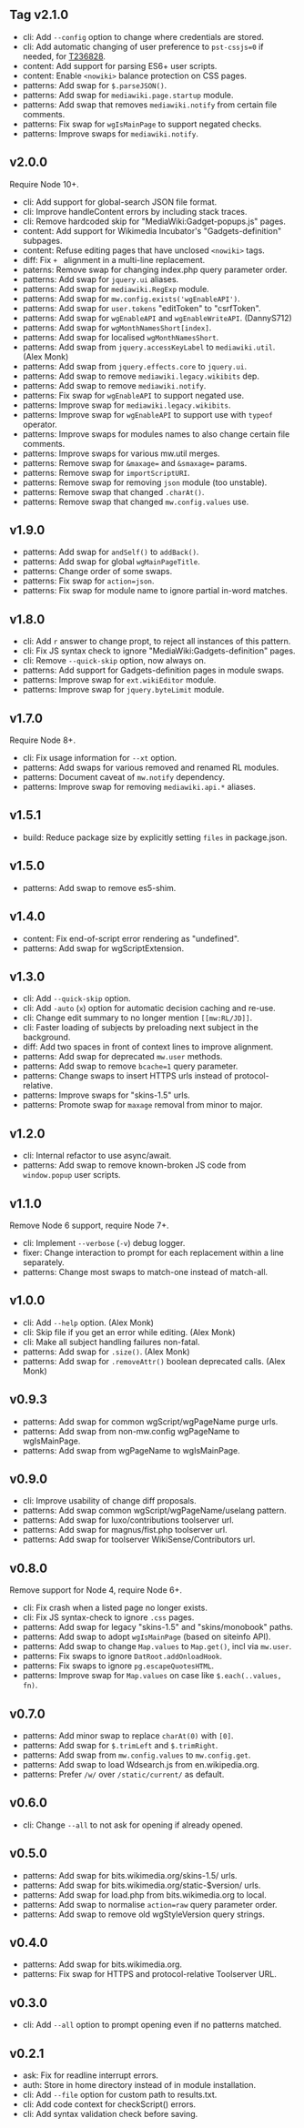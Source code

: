 ## Tag v2.1.0

* cli: Add `--config` option to change where credentials are stored.
* cli: Add automatic changing of user preference to `pst-cssjs=0` if needed, for [T236828](https://phabricator.wikimedia.org/T236828).
* content: Add support for parsing ES6+ user scripts.
* content: Enable `<nowiki>` balance protection on CSS pages.
* patterns: Add swap for `$.parseJSON()`.
* patterns: Add swap for `mediawiki.page.startup` module.
* patterns: Add swap that removes `mediawiki.notify` from certain file comments.
* patterns: Fix swap for `wgIsMainPage` to support negated checks.
* patterns: Improve swaps for `mediawiki.notify`.

## v2.0.0

Require Node 10+.

* cli: Add support for global-search JSON file format.
* cli: Improve handleContent errors by including stack traces.
* cli: Remove hardcoded skip for "MediaWiki:Gadget-popups.js" pages.
* content: Add support for Wikimedia Incubator's "Gadgets-definition" subpages.
* content: Refuse editing pages that have unclosed `<nowiki>` tags.
* diff: Fix `+ ` alignment in a multi-line replacement.
* paterns: Remove swap for changing index.php query parameter order.
* patterns: Add swap for `jquery.ui` aliases.
* patterns: Add swap for `mediawiki.RegExp` module.
* patterns: Add swap for `mw.config.exists('wgEnableAPI')`.
* patterns: Add swap for `user.tokens` "editToken" to "csrfToken".
* patterns: Add swap for `wgEnableAPI` and `wgEnableWriteAPI`. (DannyS712)
* patterns: Add swap for `wgMonthNamesShort[index]`.
* patterns: Add swap for localised `wgMonthNamesShort`.
* patterns: Add swap from `jquery.accessKeyLabel` to `mediawiki.util`. (Alex Monk)
* patterns: Add swap from `jquery.effects.core` to `jquery.ui`.
* patterns: Add swap to remove `mediawiki.legacy.wikibits` dep.
* patterns: Add swap to remove `mediawiki.notify`.
* patterns: Fix swap for `wgEnableAPI` to support negated use.
* patterns: Improve swap for `mediawiki.legacy.wikibits`.
* patterns: Improve swap for `wgEnableAPI` to support use with `typeof` operator.
* patterns: Improve swaps for modules names to also change certain file comments.
* patterns: Improve swaps for various mw.util merges.
* patterns: Remove swap for `&maxage=` and `&smaxage=` params.
* patterns: Remove swap for `importScriptURI`.
* patterns: Remove swap for removing `json` module (too unstable).
* patterns: Remove swap that changed `.charAt()`.
* patterns: Remove swap that changed `mw.config.values` use.

## v1.9.0

* patterns: Add swap for `andSelf()` to `addBack()`.
* patterns: Add swap for global `wgMainPageTitle`.
* patterns: Change order of some swaps.
* patterns: Fix swap for `action=json`.
* patterns: Fix swap for module name to ignore partial in-word matches.

## v1.8.0

* cli: Add `r` answer to change propt, to reject all instances of this pattern.
* cli: Fix JS syntax check to ignore "MediaWiki:Gadgets-definition" pages.
* cli: Remove `--quick-skip` option, now always on.
* patterns: Add support for Gadgets-definition pages in module swaps.
* patterns: Improve swap for `ext.wikiEditor` module.
* patterns: Improve swap for `jquery.byteLimit` module.

## v1.7.0

Require Node 8+.

* cli: Fix usage information for `--xt` option.
* patterns: Add swaps for various removed and renamed RL modules.
* patterns: Document caveat of `mw.notify` dependency.
* patterns: Improve swap for removing `mediawiki.api.*` aliases.

## v1.5.1

* build: Reduce package size by explicitly setting `files` in package.json.

## v1.5.0

* patterns: Add swap to remove es5-shim.

## v1.4.0

* content: Fix end-of-script error rendering as "undefined".
* patterns: Add swap for wgScriptExtension.

## v1.3.0

* cli: Add `--quick-skip` option.
* cli: Add `-auto` (`x`) option for automatic decision caching and re-use.
* cli: Change edit summary to no longer mention `[[mw:RL/JD]]`.
* cli: Faster loading of subjects by preloading next subject in the background.
* diff: Add two spaces in front of context lines to improve alignment.
* patterns: Add swap for deprecated `mw.user` methods.
* patterns: Add swap to remove `bcache=1` query parameter.
* patterns: Change swaps to insert HTTPS urls instead of protocol-relative.
* patterns: Improve swaps for "skins-1.5" urls.
* patterns: Promote swap for `maxage` removal from minor to major.

## v1.2.0

* cli: Internal refactor to use async/await.
* patterns: Add swap to remove known-broken JS code from `window.popup` user scripts.

## v1.1.0

Remove Node 6 support, require Node 7+.

* cli: Implement `--verbose` (`-v`) debug logger.
* fixer: Change interaction to prompt for each replacement within a line separately.
* patterns: Change most swaps to match-one instead of match-all.

## v1.0.0

* cli: Add `--help` option. (Alex Monk)
* cli: Skip file if you get an error while editing. (Alex Monk)
* cli: Make all subject handling failures non-fatal.
* patterns: Add swap for `.size()`. (Alex Monk)
* patterns: Add swap for `.removeAttr()` boolean deprecated calls. (Alex Monk)

## v0.9.3

* patterns: Add swap for common wgScript/wgPageName purge urls.
* patterns: Add swap from non-mw.config wgPageName to wgIsMainPage.
* patterns: Add swap from wgPageName to wgIsMainPage.

## v0.9.0

* cli: Improve usability of change diff proposals.
* patterns: Add swap common wgScript/wgPageName/uselang pattern.
* patterns: Add swap for luxo/contributions toolserver url.
* patterns: Add swap for magnus/fist.php toolserver url.
* patterns: Add swap for toolserver WikiSense/Contributors url.

## v0.8.0

Remove support for Node 4, require Node 6+.

* cli: Fix crash when a listed page no longer exists.
* cli: Fix JS syntax-check to ignore `.css` pages.
* patterns: Add swap for legacy "skins-1.5" and "skins/monobook" paths.
* patterns: Add swap to adopt `wgIsMainPage` (based on siteinfo API).
* patterns: Add swap to change `Map.values` to `Map.get()`, incl via `mw.user`.
* patterns: Fix swaps to ignore `DatRoot.addOnloadHook`.
* patterns: Fix swaps to ignore `pg.escapeQuotesHTML`.
* patterns: Improve swap for `Map.values` on case like `$.each(..values, fn)`.

## v0.7.0

* patterns: Add minor swap to replace `charAt(0)` with `[0]`.
* patterns: Add swap for `$.trimLeft` and `$.trimRight`.
* patterns: Add swap from `mw.config.values` to `mw.config.get`.
* patterns: Add swap to load Wdsearch.js from en.wikipedia.org.
* patterns: Prefer `/w/` over `/static/current/` as default.

## v0.6.0

* cli: Change `--all` to not ask for opening if already opened.

## v0.5.0

* patterns: Add swap for bits.wikimedia.org/skins-1.5/ urls.
* patterns: Add swap for bits.wikimedia.org/static-$version/ urls.
* patterns: Add swap for load.php from bits.wikimedia.org to local.
* patterns: Add swap to normalise `action=raw` query parameter order.
* patterns: Add swap to remove old wgStyleVersion query strings.

## v0.4.0

* patterns: Add swap for bits.wikimedia.org.
* patterns: Fix swap for HTTPS and protocol-relative Toolserver URL.

## v0.3.0

* cli: Add `--all` option to prompt opening even if no patterns matched.

## v0.2.1

* ask: Fix for readline interrupt errors.
* auth: Store in home directory instead of in module installation.
* cli: Add `--file` option for custom path to results.txt.
* cli: Add code context for checkScript() errors.
* cli: Add syntax validation check before saving.
